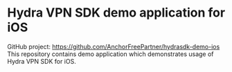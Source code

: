 # Hydra VPN SDK demo application for iOS #

GitHub project: https://github.com/AnchorFreePartner/hydrasdk-demo-ios
This repository contains demo application which demonstrates usage of Hydra VPN SDK for iOS.
